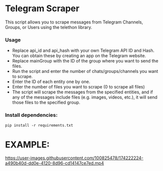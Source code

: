 # Telegram Scraper
This script allows you to scrape messages from Telegram Channels, Groups, or Users using the telethon library.

### Usage
- Replace api_id and api_hash with your own Telegram API ID and Hash. You can obtain these by creating an app on the Telegram website.
- Replace mainGroup with the ID of the group where you want to send the files.
- Run the script and enter the number of chats/groups/channels you want to scrape.
- Enter the ID of each entity one by one.
- Enter the number of files you want to scrape (0 to scrape all files)
- The script will scrape the messages from the specified entities, and if any of the messages include files (e.g. images, videos, etc.), it will send those files to the specified group.

### Install dependencies:
```
pip install -r requirements.txt
```
# EXAMPLE:

https://user-images.githubusercontent.com/100825478/174222224-a490b40d-dd0e-4120-8d96-cd14147ce7ed.mp4

